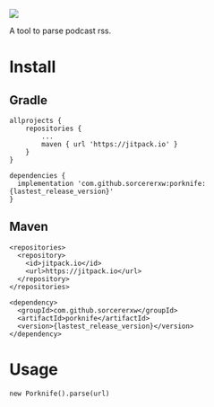 [![](https://jitpack.io/v/sorcererxw/porknife.svg)](https://jitpack.io/#sorcererxw/porknife)

A tool to parse podcast rss.

# Install

## Gradle

```
allprojects {
    repositories {
        ...
        maven { url 'https://jitpack.io' }
    }
}

dependencies {
  implementation 'com.github.sorcererxw:porknife:{lastest_release_version}'
}
```

## Maven

```
<repositories>
  <repository>
    <id>jitpack.io</id>
    <url>https://jitpack.io</url>
  </repository>
</repositories>

<dependency>
  <groupId>com.github.sorcererxw</groupId>
  <artifactId>porknife</artifactId>
  <version>{lastest_release_version}</version>
</dependency>
```

# Usage

```
new Porknife().parse(url)
```
